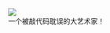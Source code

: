<html>
    <div class="banner">
        <img class="img" src="/logo.png"/>
        <div class="line"></div>
        <div class="sub-title">一个被敲代码耽误的大艺术家！</div>
    </div>
    <!-- <div class="hot-content"></div>
    <div class="source"></div> -->
</html>
<style>
    .page {
        padding-top: 3rem;
    }
    .page .page-title {
        display: none;
    }
    .content__default:not(.custom) {
        max-width: 100%;
        padding: 0;
    }
</style>
